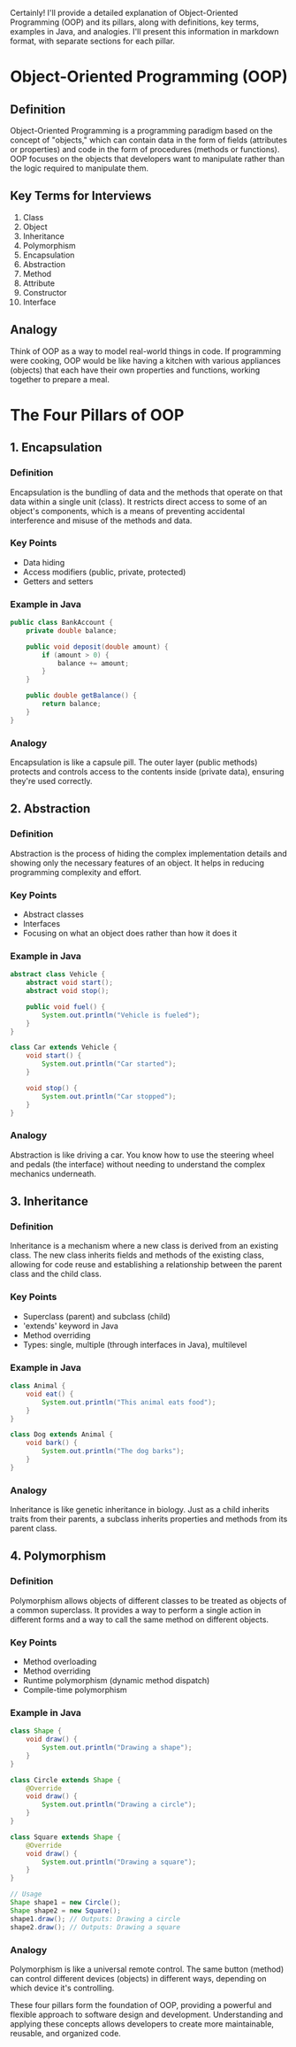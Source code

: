 Certainly! I'll provide a detailed explanation of Object-Oriented Programming (OOP) and its pillars, along with definitions, key terms, examples in Java, and analogies. I'll present this information in markdown format, with separate sections for each pillar.

# Object-Oriented Programming (OOP)

## Definition

Object-Oriented Programming is a programming paradigm based on the concept of "objects," which can contain data in the form of fields (attributes or properties) and code in the form of procedures (methods or functions). OOP focuses on the objects that developers want to manipulate rather than the logic required to manipulate them.

## Key Terms for Interviews

1. Class
2. Object
3. Inheritance
4. Polymorphism
5. Encapsulation
6. Abstraction
7. Method
8. Attribute
9. Constructor
10. Interface

## Analogy

Think of OOP as a way to model real-world things in code. If programming were cooking, OOP would be like having a kitchen with various appliances (objects) that each have their own properties and functions, working together to prepare a meal.

# The Four Pillars of OOP

## 1. Encapsulation

### Definition
Encapsulation is the bundling of data and the methods that operate on that data within a single unit (class). It restricts direct access to some of an object's components, which is a means of preventing accidental interference and misuse of the methods and data.

### Key Points
- Data hiding
- Access modifiers (public, private, protected)
- Getters and setters

### Example in Java
```java
public class BankAccount {
    private double balance;

    public void deposit(double amount) {
        if (amount > 0) {
            balance += amount;
        }
    }

    public double getBalance() {
        return balance;
    }
}
```

### Analogy
Encapsulation is like a capsule pill. The outer layer (public methods) protects and controls access to the contents inside (private data), ensuring they're used correctly.

## 2. Abstraction

### Definition
Abstraction is the process of hiding the complex implementation details and showing only the necessary features of an object. It helps in reducing programming complexity and effort.

### Key Points
- Abstract classes
- Interfaces
- Focusing on what an object does rather than how it does it

### Example in Java
```java
abstract class Vehicle {
    abstract void start();
    abstract void stop();

    public void fuel() {
        System.out.println("Vehicle is fueled");
    }
}

class Car extends Vehicle {
    void start() {
        System.out.println("Car started");
    }

    void stop() {
        System.out.println("Car stopped");
    }
}
```

### Analogy
Abstraction is like driving a car. You know how to use the steering wheel and pedals (the interface) without needing to understand the complex mechanics underneath.

## 3. Inheritance

### Definition
Inheritance is a mechanism where a new class is derived from an existing class. The new class inherits fields and methods of the existing class, allowing for code reuse and establishing a relationship between the parent class and the child class.

### Key Points
- Superclass (parent) and subclass (child)
- 'extends' keyword in Java
- Method overriding
- Types: single, multiple (through interfaces in Java), multilevel

### Example in Java
```java
class Animal {
    void eat() {
        System.out.println("This animal eats food");
    }
}

class Dog extends Animal {
    void bark() {
        System.out.println("The dog barks");
    }
}
```

### Analogy
Inheritance is like genetic inheritance in biology. Just as a child inherits traits from their parents, a subclass inherits properties and methods from its parent class.

## 4. Polymorphism

### Definition
Polymorphism allows objects of different classes to be treated as objects of a common superclass. It provides a way to perform a single action in different forms and a way to call the same method on different objects.

### Key Points
- Method overloading
- Method overriding
- Runtime polymorphism (dynamic method dispatch)
- Compile-time polymorphism

### Example in Java
```java
class Shape {
    void draw() {
        System.out.println("Drawing a shape");
    }
}

class Circle extends Shape {
    @Override
    void draw() {
        System.out.println("Drawing a circle");
    }
}

class Square extends Shape {
    @Override
    void draw() {
        System.out.println("Drawing a square");
    }
}

// Usage
Shape shape1 = new Circle();
Shape shape2 = new Square();
shape1.draw(); // Outputs: Drawing a circle
shape2.draw(); // Outputs: Drawing a square
```

### Analogy
Polymorphism is like a universal remote control. The same button (method) can control different devices (objects) in different ways, depending on which device it's controlling.

These four pillars form the foundation of OOP, providing a powerful and flexible approach to software design and development. Understanding and applying these concepts allows developers to create more maintainable, reusable, and organized code.